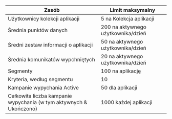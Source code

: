 | Zasób | Limit maksymalny |
| --- | --- |
| Użytkownicy kolekcji aplikacji |5 na Kolekcja aplikacji |
| Średnia punktów danych |200 na aktywnego użytkownika/dzień |
| Średni zestaw informacji o aplikacji |50 na aktywnego użytkownika/dzień |
| Średnia komunikatów wypchniętych |20 na aktywnego użytkownika/dzień |
| Segmenty |100 na aplikację |
| Kryteria, według segmentu |10 |
| Kampanie wypychania Active |50 dla aplikacji |
| Całkowita liczba kampanie wypychania (w tym aktywnych & Ukończono) |1000 każdej aplikacji |


